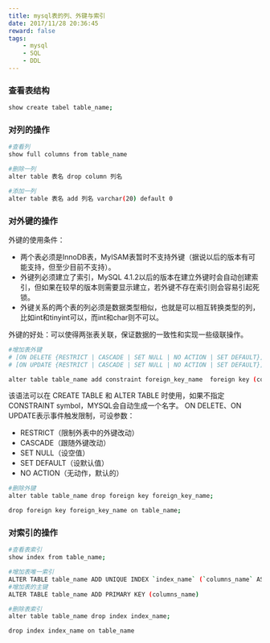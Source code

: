 ```yaml
---
title: mysql表的列、外键与索引
date: 2017/11/28 20:36:45
reward: false
tags: 
    - mysql
    - SQL
    - DDL
---
```


### 查看表结构

``` bash
show create tabel table_name;

```

### 对列的操作

``` bash
#查看列
show full columns from table_name

#删除一列
alter table 表名 drop column 列名

#添加一列
alter table 表名 add 列名 varchar(20) default 0

```

### 对外键的操作

外键的使用条件：
<ul>
	<li>两个表必须是InnoDB表，MyISAM表暂时不支持外键（据说以后的版本有可能支持，但至少目前不支持）。</li>
	<li>外键列必须建立了索引，MySQL 4.1.2以后的版本在建立外键时会自动创建索引，但如果在较早的版本则需要显示建立，若外键不存在索引则会容易引起死锁。</li>
	<li>外键关系的两个表的列必须是数据类型相似，也就是可以相互转换类型的列，比如int和tinyint可以，而int和char则不可以。</li>
</ul>

外键的好处：可以使得两张表关联，保证数据的一致性和实现一些级联操作。

``` bash
#增加表外键
# [ON DELETE {RESTRICT | CASCADE | SET NULL | NO ACTION | SET DEFAULT}]
# [ON UPDATE {RESTRICT | CASCADE | SET NULL | NO ACTION | SET DEFAULT}]

alter table table_name add constraint foreign_key_name  foreign key (column_name) references table_name(column_name) on delete on action;

```

该语法可以在 CREATE TABLE 和 ALTER TABLE 时使用，如果不指定CONSTRAINT symbol，MYSQL会自动生成一个名字。
ON DELETE、ON UPDATE表示事件触发限制，可设参数：
<ul>
	<li>RESTRICT（限制外表中的外键改动）</li>
	<li>CASCADE（跟随外键改动）</li>
	<li>SET NULL（设空值）</li>
	<li>SET DEFAULT（设默认值）</li>
	<li>NO ACTION（无动作，默认的）</li>
</ul>

``` bash
#删除外键
alter table table_name drop foreign key foreign_key_name;

drop foreign key foreign_key_name on table_name;

```

### 对索引的操作

``` bash
#查看表索引
show index from table_name;

#增加表唯一索引
ALTER TABLE table_name ADD UNIQUE INDEX `index_name` (`columns_name` ASC)
#增加表的主键
ALTER TABLE table_name ADD PRIMARY KEY (columns_name)

#删除表索引
alter table table_name drop index index_name;

drop index index_name on table_name

```
